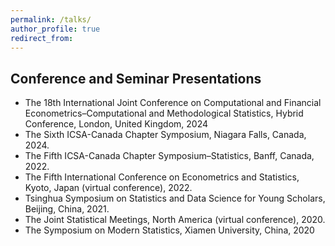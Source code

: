 ```yaml
---
permalink: /talks/
author_profile: true
redirect_from: 
---
```


## Conference and Seminar Presentations

* The 18th International Joint Conference on Computational and Financial Econometrics–Computational and Methodological Statistics, Hybrid Conference, London, United Kingdom, 2024
* The Sixth ICSA-Canada Chapter Symposium, Niagara Falls, Canada, 2024.
* The Fifth ICSA-Canada Chapter Symposium–Statistics, Banff, Canada, 2022.
* The Fifth International Conference on Econometrics and Statistics, Kyoto, Japan (virtual conference), 2022.
* Tsinghua Symposium on Statistics and Data Science for Young Scholars, Beijing, China, 2021.
* The Joint Statistical Meetings, North America (virtual conference), 2020.
* The Symposium on Modern Statistics, Xiamen University, China, 2020

